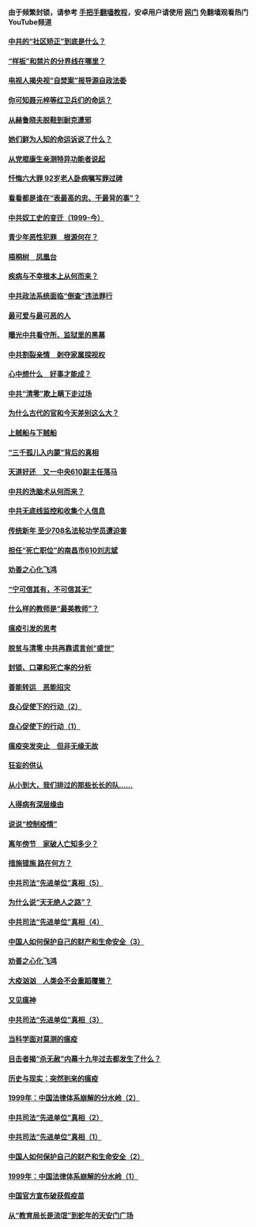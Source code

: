 #### 由于频繁封锁，请参考 [手把手翻墙教程](https://github.com/gfw-breaker/guides/wiki/)，安卓用户请使用 [网门](https://github.com/gfw-breaker/nogfw/blob/master/dl.md?t=04091300) 免翻墙观看热门YouTube频道 

#### [中共的“社区矫正”到底是什么？](../pages/19/422870.md?t=04091300) 

#### [“样板”和禁片的分界线在哪里？](../pages/19/422704.md?t=04091300) 

#### [电视人揭央视“自焚案”报导源自政法委](../pages/19/422770.md?t=04091300) 

#### [你可知聂元梓等红卫兵们的命运？](../pages/19/422848.md?t=04091300) 

#### [从赫鲁晓夫脱鞋到耐克遭邪](../pages/19/422826.md?t=04091300) 

#### [她们鲜为人知的命运诉说了什么？](../pages/19/422754.md?t=04091300) 

#### [从党棍康生亲测特异功能者说起](../pages/19/422657.md?t=04091300) 

#### [忏悔六大罪 92岁老人卧病嘱写罪过碑](../pages/19/422750.md?t=04091300) 

#### [看看都是谁在“表最高的忠、干最背的事”？](../pages/19/422703.md?t=04091300) 

#### [中共奴工史的变迁（1999-今）](../pages/19/422656.md?t=04091300) 

#### [青少年恶性犯罪　根源何在？](../pages/19/422449.md?t=04091300) 

#### [梧桐树　凤凰台](../pages/19/422442.md?t=04091300) 

#### [疾病与不幸根本上从何而来？](../pages/19/422438.md?t=04091300) 

#### [中共政法系统面临“倒查”违法罪行](../pages/19/422497.md?t=04091300) 

#### [最可爱与最可恶的人](../pages/19/422448.md?t=04091300) 

#### [曝光中共看守所、监狱里的黑幕](../pages/19/422390.md?t=04091300) 

#### [中共割裂亲情　剥夺家属探视权](../pages/19/422364.md?t=04091300) 

#### [心中想什么　好事才能成？](../pages/19/422318.md?t=04091300) 

#### [中共“清零”欺上瞒下走过场](../pages/19/422306.md?t=04091300) 

#### [为什么古代的官和今天差别这么大？](../pages/19/422228.md?t=04091300) 

#### [上贼船与下贼船](../pages/19/422276.md?t=04091300) 

#### [“三千孤儿入内蒙”背后的真相](../pages/19/422229.md?t=04091300) 

#### [天道好还　又一中央610副主任落马](../pages/19/422155.md?t=04091300) 

#### [中共的洗脑术从何而来？](../pages/19/422154.md?t=04091300) 

#### [中共无底线监控和收集个人信息](../pages/19/422039.md?t=04091300) 

#### [传统新年 至少708名法轮功学员遭迫害](../pages/19/421946.md?t=04091300) 

#### [担任“死亡职位”的南昌市610刘志斌](../pages/19/421957.md?t=04091300) 

#### [劝善之心化飞鸿](../pages/19/421164.md?t=04091300) 

#### [“宁可信其有，不可信其无”](../pages/19/421691.md?t=04091300) 

#### [什么样的教师是“最美教师”？](../pages/19/421755.md?t=04091300) 

#### [瘟疫引发的思考](../pages/19/421594.md?t=04091300) 

#### [脱贫与清零 中共再靠谎言创“盛世”](../pages/19/421590.md?t=04091300) 

#### [封锁、口罩和死亡率的分析](../pages/19/421495.md?t=04091300) 

#### [善能转运　恶能招灾](../pages/19/421334.md?t=04091300) 

#### [良心促使下的行动（2）](../pages/19/421361.md?t=04091300) 

#### [良心促使下的行动（1）](../pages/19/421302.md?t=04091300) 

#### [瘟疫突发突止　但非无缘无故](../pages/19/421281.md?t=04091300) 

#### [狂妄的供认](../pages/19/421199.md?t=04091300) 

#### [从小到大，我们排过的那些长长的队……](../pages/19/421243.md?t=04091300) 

#### [人得病有深层缘由](../pages/19/420864.md?t=04091300) 

#### [说说“控制疫情”](../pages/19/420831.md?t=04091300) 

#### [离年傍节　家破人亡知多少？](../pages/19/420563.md?t=04091300) 

#### [措施错施  路在何方？](../pages/19/420076.md?t=04091300) 

#### [中共司法“先进单位”真相（5）](../pages/19/419453.md?t=04091300) 

#### [为什么说“天无绝人之路”？](../pages/19/419618.md?t=04091300) 

#### [中共司法“先进单位”真相（4）](../pages/19/419452.md?t=04091300) 

#### [中国人如何保护自己的财产和生命安全（3）](../pages/19/419405.md?t=04091300) 

#### [劝善之心化飞鸿](../pages/19/418758.md?t=04091300) 

#### [大疫汹汹　人类会不会重蹈覆辙？](../pages/19/419691.md?t=04091300) 

#### [又见瘟神](../pages/19/419225.md?t=04091300) 

#### [中共司法“先进单位”真相（3）](../pages/19/419451.md?t=04091300) 

#### [当科学面对莫测的瘟疫](../pages/19/419625.md?t=04091300) 

#### [目击者揭“杀无赦”内幕十九年过去都发生了什么？](../pages/19/419617.md?t=04091300) 

#### [历史与现实：突然到来的瘟疫](../pages/19/419619.md?t=04091300) 

#### [1999年：中国法律体系崩解的分水岭（2）](../pages/19/419455.md?t=04091300) 

#### [中共司法“先进单位”真相（2）](../pages/19/419450.md?t=04091300) 

#### [中共司法“先进单位”真相（1）](../pages/19/419449.md?t=04091300) 

#### [中国人如何保护自己的财产和生命安全（2）](../pages/19/419404.md?t=04091300) 

#### [1999年：中国法律体系崩解的分水岭（1）](../pages/19/419454.md?t=04091300) 

#### [中国官方宣布破获假疫苗](../pages/19/419504.md?t=04091300) 

#### [从“教育局长是流氓”到蛇年的天安门广场](../pages/19/419470.md?t=04091300) 

